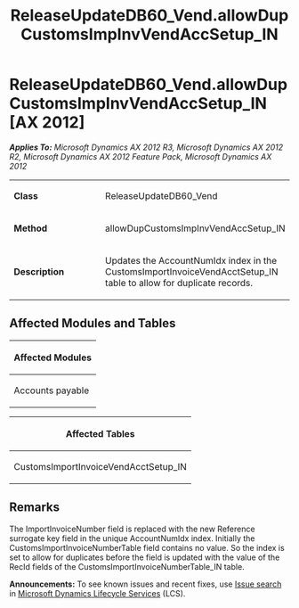 ﻿---
title: ReleaseUpdateDB60_Vend.allowDupCustomsImpInvVendAccSetup_IN
TOCTitle: ReleaseUpdateDB60_Vend.allowDupCustomsImpInvVendAccSetup_IN
ms:assetid: ef09a92f-d66d-52ac-ecb6-5d0299abd563
ms:mtpsurl: https://msdn.microsoft.com/en-us/library/JJ720032(v=AX.60)
ms:contentKeyID: 49712084
ms.date: 05/18/2015
mtps_version: v=AX.60
---

# ReleaseUpdateDB60\_Vend.allowDupCustomsImpInvVendAccSetup\_IN [AX 2012]


_**Applies To:** Microsoft Dynamics AX 2012 R3, Microsoft Dynamics AX 2012 R2, Microsoft Dynamics AX 2012 Feature Pack, Microsoft Dynamics AX 2012_

<table>
<colgroup>
<col style="width: 50%" />
<col style="width: 50%" />
</colgroup>
<tbody>
<tr class="odd">
<td><p><strong>Class</strong></p></td>
<td><p>ReleaseUpdateDB60_Vend</p></td>
</tr>
<tr class="even">
<td><p><strong>Method</strong></p></td>
<td><p>allowDupCustomsImpInvVendAccSetup_IN</p></td>
</tr>
<tr class="odd">
<td><p><strong>Description</strong></p></td>
<td><p>Updates the AccountNumIdx index in the CustomsImportInvoiceVendAcctSetup_IN table to allow for duplicate records.</p></td>
</tr>
</tbody>
</table>


## Affected Modules and Tables

<table>
<colgroup>
<col style="width: 100%" />
</colgroup>
<thead>
<tr class="header">
<th><p>Affected Modules</p></th>
</tr>
</thead>
<tbody>
<tr class="odd">
<td><p>Accounts payable</p></td>
</tr>
</tbody>
</table>


<table>
<colgroup>
<col style="width: 100%" />
</colgroup>
<thead>
<tr class="header">
<th><p>Affected Tables</p></th>
</tr>
</thead>
<tbody>
<tr class="odd">
<td><p>CustomsImportInvoiceVendAcctSetup_IN</p></td>
</tr>
</tbody>
</table>


## Remarks

The ImportInvoiceNumber field is replaced with the new Reference surrogate key field in the unique AccountNumIdx index. Initially the CustomsImportInvoiceNumberTable field contains no value. So the index is set to allow for duplicates before the field is updated with the value of the RecId fields of the CustomsImportInvoiceNumberTable\_IN table.

  
**Announcements:** To see known issues and recent fixes, use [Issue search](http://go.microsoft.com/fwlink/?linkid=389258) in [Microsoft Dynamics Lifecycle Services](http://go.microsoft.com/fwlink/?linkid=306505) (LCS).

